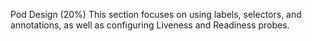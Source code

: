 Pod Design (20%)
This section focuses on using labels, selectors, and annotations, as well as configuring Liveness and Readiness probes.
